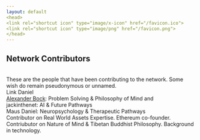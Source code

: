 ```yaml
---
layout: default
<head>
<link rel="shortcut icon" type="image/x-icon" href="/favicon.ico">
<link rel="shortcut icon" type="image/png" href="/favicon.png">
</head>
---
```


## Network Contributors
<br>
These are the people that have been contributing to the network. Some wish do remain pseudonymous or unnamed.
<br>
Link Daniel
<br>
<a href="https://www.researchgate.net/profile/Alexander-Bock-8">Alexander Bock</a>: Problem Solving & Philosophy of Mind and
<br>
jackinthenet: AI & Future Pathways
<br>
Maus Daniel: Neuropsychology & Therapeutic Pathways
<br>
Contributor on Real World Assets Expertise. Ethereum co-founder.
<br>
Contriubutor on Nature of Mind & Tibetan Buddhist Philosophy. Background in technology.
<br>
